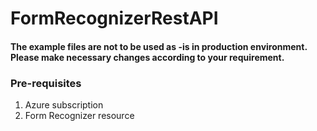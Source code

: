 # FormRecognizerRestAPI

#### The example files are not to be used as -is in production environment. Please make necessary changes according to your requirement.

### Pre-requisites
1) Azure subscription
2) Form Recognizer resource

